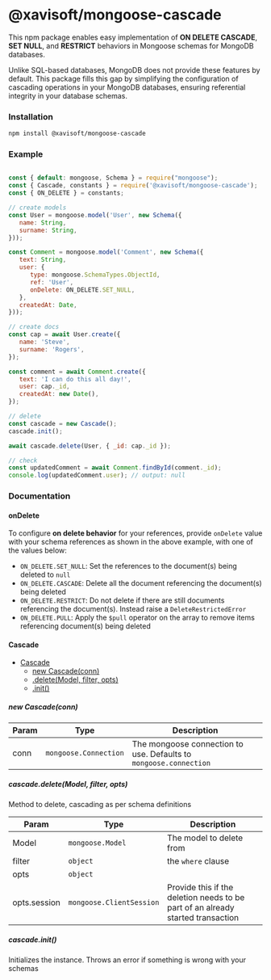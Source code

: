 
@xavisoft/mongoose-cascade
===


This npm package enables easy implementation of **ON DELETE CASCADE**, **SET NULL**, and **RESTRICT** behaviors in Mongoose schemas for MongoDB databases.

Unlike SQL-based databases, MongoDB does not provide these features by default. This package fills this gap by simplifying the configuration of cascading operations in your MongoDB databases, ensuring referential integrity in your database schemas.

### Installation

```bash
npm install @xavisoft/mongoose-cascade
```

### Example
```js

const { default: mongoose, Schema } = require("mongoose");
const { Cascade, constants } = require('@xavisoft/mongoose-cascade');
const { ON_DELETE } = constants;

// create models
const User = mongoose.model('User', new Schema({
   name: String,
   surname: String,
}));

const Comment = mongoose.model('Comment', new Schema({
   text: String,
   user: {
      type: mongoose.SchemaTypes.ObjectId,
      ref: 'User',
      onDelete: ON_DELETE.SET_NULL,
   },
   createdAt: Date,
}));

// create docs
const cap = await User.create({
   name: 'Steve',
   surname: 'Rogers',
});

const comment = await Comment.create({
   text: 'I can do this all day!',
   user: cap._id,
   createdAt: new Date(),
});

// delete
const cascade = new Cascade();
cascade.init();

await cascade.delete(User, { _id: cap._id });

// check
const updatedComment = await Comment.findById(comment._id);
console.log(updatedComment.user); // output: null

```

### Documentation
#### onDelete
To configure **on delete behavior** for your references, provide `onDelete` value with your schema references as shown in the above example, with one of the values below:
- `ON_DELETE.SET_NULL`: Set the references to the document(s) being deleted to `null`
- `ON_DELETE.CASCADE`: Delete all the document referencing the document(s) being deleted
- `ON_DELETE.RESTRICT`: Do not delete if there are still documents referencing the document(s). Instead raise a `DeleteRestrictedError`
- `ON_DELETE.PULL`: Apply the `$pull` operator on the array to remove items referencing document(s) being deleted

#### Cascade
* [Cascade](#Cascade)
    * [new Cascade(conn)](#new_Cascade_new)
    * [.delete(Model, filter, opts)](#Cascade+delete)
    * [.init()](#Cascade+init)

<a name="new_Cascade_new"></a>

##### new Cascade(conn)

| Param | Type | Description |
| --- | --- | --- |
| conn | <code>mongoose.Connection</code> | The mongoose connection to use. Defaults to `mongoose.connection` |

<a name="Cascade+delete"></a>

##### cascade.delete(Model, filter, opts)
Method to delete, cascading as per schema definitions


| Param | Type | Description |
| --- | --- | --- |
| Model | <code>mongoose.Model</code> | The model to delete from |
| filter | <code>object</code> | the `where` clause |
| opts | <code>object</code> |  |
| opts.session | <code>mongoose.ClientSession</code> | Provide this if the deletion needs to be part of an already started transaction |

<a name="Cascade+init"></a>

##### cascade.init()
Initializes the instance. Throws an error if something is wrong with your schemas
